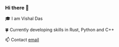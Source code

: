 ### Hi there 👋

🎓 I am Vishal Das

🍀 Currently developing skills in Rust, Python and C++

📫 Contact [email](mailto:lent-lather-excuse@duck.com)
